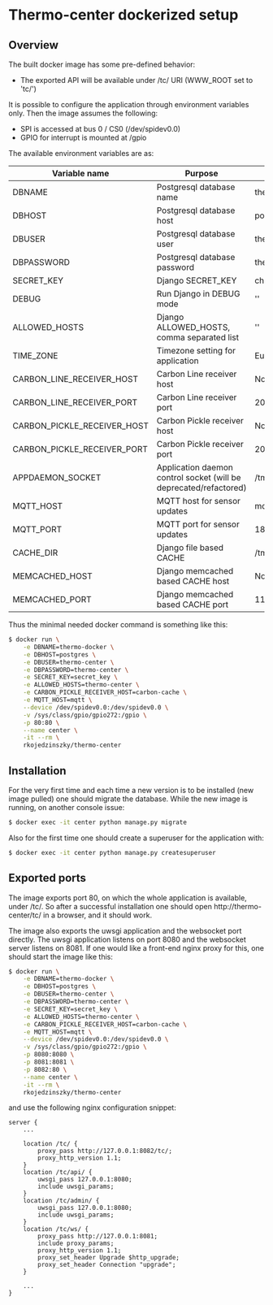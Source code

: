 # Thermo-center dockerized setup

## Overview

The built docker image has some pre-defined behavior:
* The exported API will be available under /tc/ URI (WWW_ROOT set to 'tc/')

It is possible to configure the application through environment variables only. Then the image assumes the following:
* SPI is accessed at bus 0 / CS0 (/dev/spidev0.0)
* GPIO for interrupt is mounted at /gpio

The available environment variables are as:

| Variable name | Purpose | default value |
|---------------|---------|---------------|
| DBNAME | Postgresql database name | thermo-center |
| DBHOST | Postgresql database host | postgres |
| DBUSER | Postgresql database user | thermo-center |
| DBPASSWORD | Postgresql database password | thermo-center |
| SECRET_KEY | Django SECRET_KEY | change-this |
| DEBUG | Run Django in DEBUG mode | '' |
| ALLOWED_HOSTS | Django ALLOWED_HOSTS, comma separated list | '' |
| TIME_ZONE | Timezone setting for application | Europe/Budapest |
| CARBON_LINE_RECEIVER_HOST | Carbon Line receiver host | None |
| CARBON_LINE_RECEIVER_PORT | Carbon Line receiver port | 2003 |
| CARBON_PICKLE_RECEIVER_HOST | Carbon Pickle receiver host | None |
| CARBON_PICKLE_RECEIVER_PORT | Carbon Pickle receiver port | 2004 |
| APPDAEMON_SOCKET | Application daemon control socket (will be deprecated/refactored) | /tmp/appdaemon.sock |
| MQTT_HOST | MQTT host for sensor updates | mqtt |
| MQTT_PORT | MQTT port for sensor updates | 1883 |
| CACHE_DIR | Django file based CACHE | /tmp/thermo-1 |
| MEMCACHED_HOST | Django memcached based CACHE host | None |
| MEMCACHED_PORT | Django memcached based CACHE port | 11211 |

Thus the minimal needed docker command is something like this:
```bash
$ docker run \
	-e DBNAME=thermo-docker \
	-e DBHOST=postgres \
	-e DBUSER=thermo-center \
	-e DBPASSWORD=thermo-center \
	-e SECRET_KEY=secret_key \
	-e ALLOWED_HOSTS=thermo-center \
	-e CARBON_PICKLE_RECEIVER_HOST=carbon-cache \
	-e MQTT_HOST=mqtt \
	--device /dev/spidev0.0:/dev/spidev0.0 \
	-v /sys/class/gpio/gpio272:/gpio \
	-p 80:80 \
	--name center \
	-it --rm \
	rkojedzinszky/thermo-center
```

## Installation
For the very first time and each time a new version is to be installed (new image pulled) one should migrate the database. While the new image is running, on another console issue:
```bash
$ docker exec -it center python manage.py migrate
```

Also for the first time one should create a superuser for the application with:
```bash
$ docker exec -it center python manage.py createsuperuser
```

## Exported ports

The image exports port 80, on which the whole application is available, under /tc/. So after a successful installation one should open http://thermo-center/tc/ in a browser, and it should work.

The image also exports the uwsgi application and the websocket port directly. The uwsgi application listens on port 8080 and the websocket server listens on 8081. If one would like a front-end nginx proxy for this,
one should start the image like this:
```bash
$ docker run \
	-e DBNAME=thermo-docker \
	-e DBHOST=postgres \
	-e DBUSER=thermo-center \
	-e DBPASSWORD=thermo-center \
	-e SECRET_KEY=secret_key \
	-e ALLOWED_HOSTS=thermo-center \
	-e CARBON_PICKLE_RECEIVER_HOST=carbon-cache \
	-e MQTT_HOST=mqtt \
	--device /dev/spidev0.0:/dev/spidev0.0 \
	-v /sys/class/gpio/gpio272:/gpio \
	-p 8080:8080 \
	-p 8081:8081 \
	-p 8082:80 \
	--name center \
	-it --rm \
	rkojedzinszky/thermo-center
```
and use the following nginx configuration snippet:
```
server {
	...

	location /tc/ {
		proxy_pass http://127.0.0.1:8082/tc/;
		proxy_http_version 1.1;
	}
	location /tc/api/ {
		uwsgi_pass 127.0.0.1:8080;
		include uwsgi_params;
	}
	location /tc/admin/ {
		uwsgi_pass 127.0.0.1:8080;
		include uwsgi_params;
	}
	location /tc/ws/ {
		proxy_pass http://127.0.0.1:8081;
		include proxy_params;
		proxy_http_version 1.1;
		proxy_set_header Upgrade $http_upgrade;
		proxy_set_header Connection "upgrade";
	}

	...
}
```
